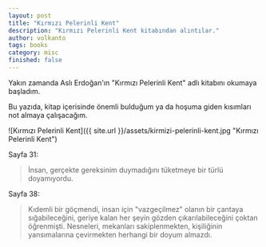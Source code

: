 ```yaml
---
layout: post
title: "Kırmızı Pelerinli Kent"
description: "Kırmızı Pelerinli Kent kitabından alıntılar."
author: volkanto
tags: books
category: misc
finished: false
---
```


Yakın zamanda Aslı Erdoğan'ın "Kırmızı Pelerinli Kent" adlı kitabını okumaya başladım. 

Bu yazıda, kitap içerisinde önemli bulduğum ya da hoşuma giden kısımları not almaya çalışacağım. 

![Kırmızı Pelerinli Kent]({{ site.url }}/assets/kirmizi-pelerinli-kent.jpg "Kırmızı Pelerinli Kent")

Sayfa 31:
> İnsan, gerçekte gereksinim duymadığını tüketmeye bir türlü doyamıyordu.


Sayfa 38:
> Kıdemli bir göçmendi, insan için "vazgeçilmez" olanın bir çantaya sığabileceğini, geriye kalan her şeyin gözden çıkarılabileceğini çoktan öğrenmişti. Nesneleri, mekanları sakiplenmekten, kişiliğinin yansımalarına çevirmekten herhangi bir doyum almazdı.
